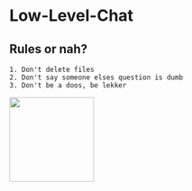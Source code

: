 # Low-Level-Chat

## Rules or nah? 
	1. Don't delete files
	2. Don't say someone elses question is dumb
	3. Don't be a doos, be lekker

<img src="Coding.png" width="150" height="150"/>
